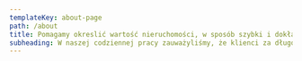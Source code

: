```yaml
---
templateKey: about-page
path: /about
title: Pomagamy okreslić wartość nieruchomości, w sposób szybki i dokładny.
subheading: W naszej codziennej pracy zauważyliśmy, że klienci za długo czekają na wykonanie operatu szacunkowego. Operaty między rzeczoznawcami są różnej jakości, nie ma standardów szablonu dokumentu. Dlatego stworzyliśmy platformę do szybkiego i dokładnego generowania operatów szacunkowych, dzięki której możesz jak najszybciej działać.
---
```



